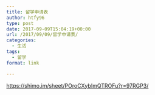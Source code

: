 ```yaml
---
title: 留学申请表
author: htfy96
type: post
date: 2017-09-09T15:04:19+00:00
url: /2017/09/09/留学申请表/
categories:
  - 生活
tags:
  - 留学
format: link

---
```

<a href="https://shimo.im/sheet/POroCXybImQTROFu?r=97RGP3/" target="_blank" rel="noopener">https://shimo.im/sheet/POroCXybImQTROFu?r=97RGP3/</a>